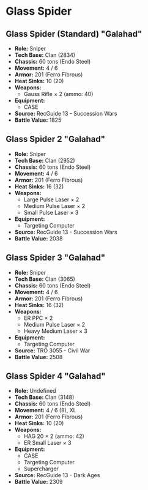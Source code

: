 # Glass Spider
## Glass Spider (Standard) "Galahad"
- **Role:** Sniper
- **Tech Base:** Clan (2834)
- **Chassis:** 60 tons (Endo Steel)
- **Movement:** 4 / 6
- **Armor:** 201 (Ferro Fibrous)
- **Heat Sinks:** 10 (20)
- **Weapons:**
  - Gauss Rifle × 2 (ammo: 40)
- **Equipment:**
  - CASE
- **Source:** RecGuide 13 - Succession Wars
- **Battle Value:** 1825

## Glass Spider 2 "Galahad"
- **Role:** Sniper
- **Tech Base:** Clan (2952)
- **Chassis:** 60 tons (Endo Steel)
- **Movement:** 4 / 6
- **Armor:** 201 (Ferro Fibrous)
- **Heat Sinks:** 16 (32)
- **Weapons:**
  - Large Pulse Laser × 2
  - Medium Pulse Laser × 2
  - Small Pulse Laser × 3
- **Equipment:**
  - Targeting Computer
- **Source:** RecGuide 13 - Succession Wars
- **Battle Value:** 2038

## Glass Spider 3 "Galahad"
- **Role:** Sniper
- **Tech Base:** Clan (3065)
- **Chassis:** 60 tons (Endo Steel)
- **Movement:** 4 / 6
- **Armor:** 201 (Ferro Fibrous)
- **Heat Sinks:** 16 (32)
- **Weapons:**
  - ER PPC × 2
  - Medium Pulse Laser × 2
  - Heavy Medium Laser × 3
- **Equipment:**
  - Targeting Computer
- **Source:** TRO 3055 - Civil War
- **Battle Value:** 2508

## Glass Spider 4 "Galahad"
- **Role:** Undefined
- **Tech Base:** Clan (3148)
- **Chassis:** 60 tons (Endo Steel)
- **Movement:** 4 / 6 (8), XL
- **Armor:** 201 (Ferro Fibrous)
- **Heat Sinks:** 10 (20)
- **Weapons:**
  - HAG 20 × 2 (ammo: 42)
  - ER Small Laser × 3
- **Equipment:**
  - CASE
  - Targeting Computer
  - Supercharger
- **Source:** RecGuide 13 - Dark Ages
- **Battle Value:** 2309

